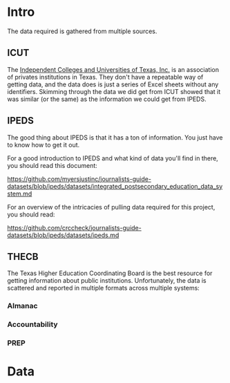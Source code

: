 Intro
=====

The data required is gathered from multiple sources.


ICUT
----
The [Independent Colleges and Universities of Texas, Inc.][ICUT] is an
association of privates institutions in Texas. They don't have a repeatable way
of getting data, and the data does is just a series of Excel sheets without any
identifiers. Skimming through the data we did get from ICUT showed that it was
similar (or the same) as the information we could get from IPEDS.

  [ICUT]: http://www.icut.org/


IPEDS
-----

The good thing about IPEDS is that it has a ton of information. You just have
to know how to get it out.

For a good introduction to IPEDS and what kind of data you'll find in there,
you should read this document:

https://github.com/myersjustinc/journalists-guide-datasets/blob/ipeds/datasets/integrated_postsecondary_education_data_system.md

For an overview of the intricacies of pulling data required for this project,
you should read:

https://github.com/crccheck/journalists-guide-datasets/blob/ipeds/datasets/ipeds.md


THECB
-----

The Texas Higher Education Coordinating Board is the best resource for getting
information about public institutions. Unfortunately, the data is scattered and
reported in multiple formats across multiple systems:

### Almanac

### Accountability

### PREP


Data
====
